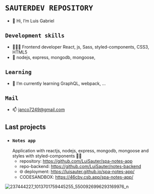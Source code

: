 <!-- ![163146163_122356169899544_6003355897426048525_n](https://user-images.githubusercontent.com/88288135/136866228-c80889e6-8f13-45e1-9f59-b0e36df07883.jpg) -->

# `SAUTERDEV REPOSITORY`
- 👋 Hi, I’m Luis Gabriel

## `Development skills`
- 🧑🏻‍💻 Frontend developer React, js, Sass, styled-components, CSS3, HTML5
- 📡 nodejs, express, mongodb, mongoose,

## `Learning`
- 🌱 I’m currently learning GraphQL, webpack, ...

## `Mail`
- 📫 janco7249@gmail.com

## Last projects
- ### `Notes app`
  Application with reactjs, nodejs, express, mongodb, mongoose and styles with styled-components 💅🏻
    - repository: https://github.com/LuiSauter/spa-notes-app
    - repo-backend: https://github.com/LuiSauter/notes-backend
    - 🌐 deployment: https://luisauter.github.io/spa-notes-app/
    - CODESANDBOX: https://46cbv.csb.app/spa-notes-app/
<!---
LuiSauter/LuiSauter is a ✨ special ✨ repository because its `README.md` (this file) appears on your GitHub profile.
You can click the Preview link to take a look at your changes.
--->
![237444227_1013701759445255_5500926996293169976_n](https://user-images.githubusercontent.com/88288135/136866329-82598cff-01e3-4371-acbb-d5adc33865a2.jpg)

